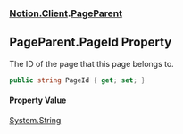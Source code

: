 ### [Notion.Client](Notion.Client.md 'Notion.Client').[PageParent](Notion.Client.PageParent.md 'Notion.Client.PageParent')

## PageParent.PageId Property

The ID of the page that this page belongs to.

```csharp
public string PageId { get; set; }
```

#### Property Value
[System.String](https://docs.microsoft.com/en-us/dotnet/api/System.String 'System.String')